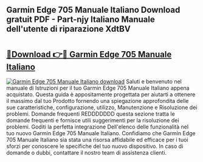 ## Garmin Edge 705 Manuale Italiano Download gratuit PDF - Part-njy Italiano Manuale dell'utente di riparazione XdtBV

# <h2><a href="http://dfd9yz.blite.top/?on=Garmin+Edge+705+Manuale+Italiano">🔗Download 👉🔴 Garmin Edge 705 Manuale Italiano</a></h2>

[![Garmin Edge 705 Manuale Italiano download](https://i.imgur.com/lujVjoI.png)](http://dfd9yz.blite.top/?on=Garmin+Edge+705+Manuale+Italiano)
Saluti e benvenuto nel manuale di Istruzioni per il tuo Garmin Edge 705 Manuale Italiano appena acquistato. Questa guida è appositamente progettata per aiutarti a ottenere il massimo dal tuo Prodotto fornendo una spiegazione approfondita delle sue caratteristiche, configurazione, utilizzo, Manutenzione e Risoluzione dei problemi. Domande frequenti REDDDDDDD questa sezione tratta le domande frequenti e fornisce utili suggerimenti per la risoluzione dei problemi. Goditi la perfetta integrazione Dell'elenco delle funzionalità nel tuo nuovo Garmin Edge 705 Manuale Italiano. Confidiamo che Garmin Edge 705 Manuale Italiano sia stata una risorsa affidabile ed efficace per i tuoi sforzi per conoscere le specifiche del tuo nuovo dispositivo. In caso di domande o dubbi, contattare il nostro team di assistenza clienti.
